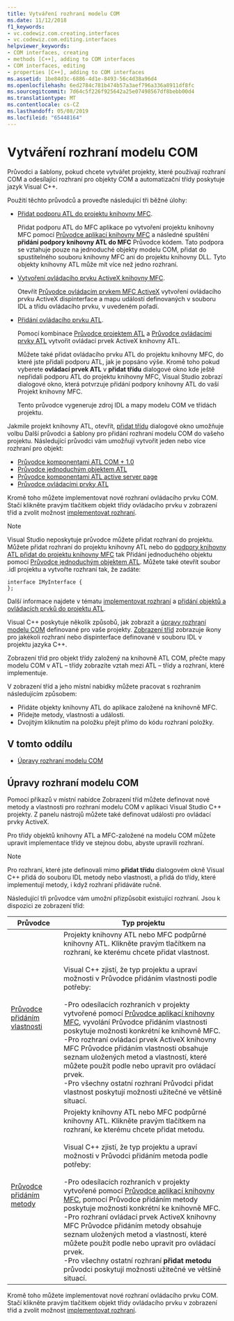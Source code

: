 ```yaml
---
title: Vytváření rozhraní modelu COM
ms.date: 11/12/2018
f1_keywords:
- vc.codewiz.com.creating.interfaces
- vc.codewiz.com.editing.interfaces
helpviewer_keywords:
- COM interfaces, creating
- methods [C++], adding to COM interfaces
- COM interfaces, editing
- properties [C++], adding to COM interfaces
ms.assetid: 1be84d3c-6886-4d1e-8493-56c4d38a96d4
ms.openlocfilehash: 6ed2784c781b474b57a3aef796a336a8911df8fc
ms.sourcegitcommit: 7d64c5f226f925642a25e07498567df8bebb00d4
ms.translationtype: MT
ms.contentlocale: cs-CZ
ms.lasthandoff: 05/08/2019
ms.locfileid: "65448164"
---
```

# <a name="create-a-com-interface"></a>Vytváření rozhraní modelu COM

Průvodci a šablony, pokud chcete vytvářet projekty, které používají rozhraní COM a odesílající rozhraní pro objekty COM a automatizační třídy poskytuje jazyk Visual C++.

Použití těchto průvodců a proveďte následující tři běžné úlohy:

- [Přidat podporu ATL do projektu knihovny MFC](../mfc/reference/adding-atl-support-to-your-mfc-project.md).

  Přidat podporu ATL do MFC aplikace po vytvoření projektu knihovny MFC pomocí [Průvodce aplikací knihovny MFC](../mfc/reference/mfc-application-wizard.md) a následné spuštění **přidání podpory knihovny ATL do MFC** Průvodce kódem. Tato podpora se vztahuje pouze na jednoduché objekty modelu COM, přidat do spustitelného souboru knihovny MFC ani do projektu knihovny DLL. Tyto objekty knihovny ATL může mít více než jedno rozhraní.

- [Vytvoření ovládacího prvku ActiveX knihovny MFC](../mfc/reference/creating-an-mfc-activex-control.md).

  Otevřít [Průvodce ovládacím prvkem MFC ActiveX](../mfc/reference/mfc-activex-control-wizard.md) vytvoření ovládacího prvku ActiveX dispinterface a mapu událostí definovaných v souboru IDL a třídu ovládacího prvku, v uvedeném pořadí.

- [Přidání ovládacího prvku ATL](../atl/reference/adding-an-atl-control.md).

  Pomocí kombinace [Průvodce projektem ATL](../atl/reference/atl-project-wizard.md) a [Průvodce ovládacími prvky ATL](../atl/reference/atl-control-wizard.md) vytvořit ovládací prvek ActiveX knihovny ATL.

  Můžete také přidat ovládacího prvku ATL do projektu knihovny MFC, do které jste přidali podporu ATL, jak je popsáno výše. Kromě toho pokud vyberete **ovládací prvek ATL** v **přidat třídu** dialogové okno kde ještě nepřidali podporu ATL do projektu knihovny MFC, Visual Studio zobrazí dialogové okno, která potvrzuje přidání podpory knihovny ATL do vaší Projekt knihovny MFC.

  Tento průvodce vygeneruje zdroj IDL a mapy modelu COM ve třídách projektu.

Jakmile projekt knihovny ATL, otevřít, [přidat třídu](../ide/add-class-dialog-box.md) dialogové okno umožňuje volbu Další průvodci a šablony pro přidání rozhraní modelu COM do vašeho projektu. Následující průvodci vám umožňují vytvořit jeden nebo více rozhraní pro objekt:

- [Průvodce komponentami ATL COM + 1.0](../atl/reference/atl-com-plus-1-0-component-wizard.md)
- [Průvodce jednoduchým objektem ATL](../atl/reference/atl-simple-object-wizard.md)
- [Průvodce komponentami ATL active server page](../atl/reference/atl-active-server-page-component-wizard.md)
- [Průvodce ovládacími prvky ATL](../atl/reference/atl-control-wizard.md)

Kromě toho můžete implementovat nové rozhraní ovládacího prvku COM. Stačí klikněte pravým tlačítkem objekt třídy ovládacího prvku v zobrazení tříd a zvolit možnost [implementovat rozhraní](../ide/implement-interface-wizard.md).

> [!NOTE]
> Visual Studio neposkytuje průvodce můžete přidat rozhraní do projektu. Můžete přidat rozhraní do projektu knihovny ATL nebo do [podpory knihovny ATL přidat do projektu knihovny MFC](../mfc/reference/adding-atl-support-to-your-mfc-project.md) tak Přidání jednoduchého objektu pomocí [Průvodce jednoduchým objektem ATL](../atl/reference/atl-simple-object-wizard.md). Můžete také otevřít soubor .idl projektu a vytvořte rozhraní tak, že zadáte:

```
interface IMyInterface {
};
```

Další informace najdete v tématu [implementovat rozhraní](../ide/implementing-an-interface-visual-cpp.md) a [přidání objektů a ovládacích prvků do projektu ATL](../atl/reference/adding-objects-and-controls-to-an-atl-project.md).

Visual C++ poskytuje několik způsobů, jak zobrazit a [úpravy rozhraní modelu COM](#edit-a-com-interface) definované pro vaše projekty. [Zobrazení tříd](/visualstudio/ide/viewing-the-structure-of-code) zobrazuje ikony pro jakékoli rozhraní nebo dispinterface definované v souboru IDL v projektu jazyka C++.

Zobrazení tříd pro objekt třídy založený na knihovně ATL COM, přečte mapy modelu COM v ATL – třídy zobrazíte vztah mezi ATL – třídy a rozhraní, které implementuje.

V zobrazení tříd a jeho místní nabídky můžete pracovat s rozhraním následujícím způsobem:

- Přidáte objekty knihovny ATL do aplikace založené na knihovně MFC.
- Přidejte metody, vlastnosti a události.
- Dvojitým kliknutím na položku přejít přímo do kódu rozhraní položky.

## <a name="in-this-section"></a>V tomto oddílu

- [Úpravy rozhraní modelu COM](#edit-a-com-interface)

## <a name="edit-a-com-interface"></a>Úpravy rozhraní modelu COM

Pomocí příkazů v místní nabídce Zobrazení tříd můžete definovat nové metody a vlastnosti pro rozhraní modelu COM v aplikaci Visual Studio C++ projekty. Z panelu nástrojů můžete také definovat události pro ovládací prvky ActiveX.

Pro třídy objektů knihovny ATL a MFC-založené na modelu COM můžete upravit implementace třídy ve stejnou dobu, abyste upravili rozhraní.

> [!NOTE]
> Pro rozhraní, které jste definovali mimo **přidat třídu** dialogovém okně Visual C++ přidá do souboru IDL metody nebo vlastnosti, a přidá do třídy, které implementují metody, i když rozhraní přidáváte ručně.

Následující tři průvodce vám umožní přizpůsobit existující rozhraní. Jsou k dispozici ze zobrazení tříd:

|Průvodce|Typ projektu|
|------------|------------------|
|[Průvodce přidáním vlastnosti](../ide/names-add-property-wizard.md)|Projekty knihovny ATL nebo MFC podpůrné knihovny ATL. Klikněte pravým tlačítkem na rozhraní, ke kterému chcete přidat vlastnost.<br /><br />Visual C++ zjistí, že typ projektu a upraví možnosti v Průvodce přidáním vlastnosti podle potřeby:<br /><br />-Pro odesílacích rozhraních v projekty vytvořené pomocí [Průvodce aplikací knihovny MFC](../mfc/reference/mfc-application-wizard.md), vyvolání Průvodce přidáním vlastnosti poskytuje možnosti konkrétní ke knihovně MFC.<br />-Pro rozhraní ovládací prvek ActiveX knihovny MFC Průvodce přidáním vlastnosti obsahuje seznam uložených metod a vlastností, které můžete použít podle nebo upravit pro ovládací prvek.<br />-Pro všechny ostatní rozhraní Průvodci přidat vlastnost poskytují možnosti užitečné ve většině situací.|
|[Průvodce přidáním metody](../ide/add-method-wizard.md)|Projekty knihovny ATL nebo MFC podpůrné knihovny ATL. Klikněte pravým tlačítkem na rozhraní, ke kterému chcete přidat metodu.<br /><br />Visual C++ zjistí, že typ projektu a upraví možnosti v Průvodci přidáním metoda podle potřeby:<br /><br />-Pro odesílacích rozhraních v projekty vytvořené pomocí [Průvodce aplikací knihovny MFC](../mfc/reference/mfc-application-wizard.md), pomocí Průvodce přidáním metody poskytuje možnosti konkrétní ke knihovně MFC.<br />-Pro rozhraní ovládací prvek ActiveX knihovny MFC Průvodce přidáním metody obsahuje seznam uložených metod a vlastností, které můžete použít podle nebo upravit pro ovládací prvek.<br />-Pro všechny ostatní rozhraní **přidat metodu** průvodci poskytují možnosti užitečné ve většině situací.|

Kromě toho můžete implementovat nové rozhraní ovládacího prvku COM. Stačí klikněte pravým tlačítkem objekt třídy ovládacího prvku v zobrazení tříd a zvolit možnost [implementovat rozhraní](../ide/implement-interface-wizard.md).
